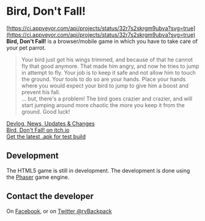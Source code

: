 
# Bird, Don't Fall! 
[https://ci.appveyor.com/api/projects/status/32r7s2skrgm9ubva?svg=true](https://ci.appveyor.com/api/projects/status/32r7s2skrgm9ubva?svg=true)
**Bird, Don't Fall!** is a browser/mobile game in which you have to take care of your pet parrot.  
>Your bird just got his wings trimmed, and because of that he cannot fly that good anymore. That made him angry, and now he tries to jump in attempt to fly. Your job is to keep it safe and not allow him to touch the ground.
Your tools to do so are your hands. Place your hands where you would expect your bird to jump to give him a boost and prevent his fall.  
... but, there's a problem! The bird goes crazier and crazier, and will start jumping around more chaotic the more you keep it from the ground.
Good luck!

[Devlog, News, Updates & Changes](https://cptbackpack.itch.io/bird-dont-fall/devlog)      
[Bird, Don't Fall! on itch.io](https://cptbackpack.itch.io/bird-dont-fall)  
[Get the latest .apk for test build](http://bit.ly/bird-dont-fall)
## Development 
The HTML5 game is still in development. 
The development is done using the [Phaser](https://github.com/photonstorm/phaser) game engine.

## Contact the developer
On [Facebook](https://www.facebook.com/truta.r96), or on [Twitter @rvBackpack](https://twitter.com/rvbackpack)
